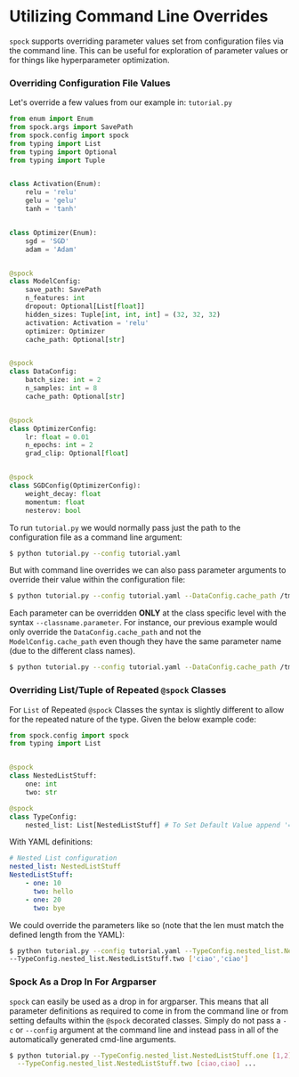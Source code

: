 # Utilizing Command Line Overrides

`spock` supports overriding parameter values set from configuration files via the command line. This can be useful for
exploration of parameter values or for things like hyperparameter optimization.

### Overriding Configuration File Values

 Let's override a few values from our example in: `tutorial.py`

```python
from enum import Enum
from spock.args import SavePath
from spock.config import spock
from typing import List
from typing import Optional
from typing import Tuple


class Activation(Enum):
    relu = 'relu'
    gelu = 'gelu'
    tanh = 'tanh'


class Optimizer(Enum):
    sgd = 'SGD'
    adam = 'Adam'


@spock
class ModelConfig:
    save_path: SavePath
    n_features: int
    dropout: Optional[List[float]]
    hidden_sizes: Tuple[int, int, int] = (32, 32, 32)
    activation: Activation = 'relu'
    optimizer: Optimizer
    cache_path: Optional[str]


@spock
class DataConfig:
    batch_size: int = 2
    n_samples: int = 8
    cache_path: Optional[str]


@spock
class OptimizerConfig:
    lr: float = 0.01
    n_epochs: int = 2
    grad_clip: Optional[float]


@spock
class SGDConfig(OptimizerConfig):
    weight_decay: float
    momentum: float
    nesterov: bool

```

To run `tutorial.py` we would normally pass just the path to the configuration file as a command line argument:

```bash
$ python tutorial.py --config tutorial.yaml
```

But with command line overrides we can also pass parameter arguments to override their value within the configuration
file:

```bash
$ python tutorial.py --config tutorial.yaml --DataConfig.cache_path /tmp/trash
```

Each parameter can be overridden **ONLY** at the class specific level with the syntax `--classname.parameter`. For
instance, our previous example would only override the `DataConfig.cache_path` and not the `ModelConfig.cache_path` even
though they have the same parameter name (due to the different class names).

```bash
$ python tutorial.py --config tutorial.yaml --DataConfig.cache_path /tmp/trash
```

### Overriding List/Tuple of Repeated `@spock` Classes 

For `List` of Repeated `@spock` Classes the syntax is slightly different to allow for the repeated nature of the type.
Given the below example code:

```python
from spock.config import spock
from typing import List


@spock
class NestedListStuff:
    one: int
    two: str

@spock
class TypeConfig:
    nested_list: List[NestedListStuff] # To Set Default Value append '= NestedListStuff'
```

With YAML definitions:

```yaml
# Nested List configuration
nested_list: NestedListStuff
NestedListStuff:
    - one: 10
      two: hello
    - one: 20
      two: bye
```

We could override the parameters like so (note that the len must match the defined length from the YAML):

```bash
$ python tutorial.py --config tutorial.yaml --TypeConfig.nested_list.NestedListStuff.one [1,2] \
--TypeConfig.nested_list.NestedListStuff.two ['ciao','ciao']
```

### Spock As a Drop In For Argparser

`spock` can easily be used as a drop in for argparser. This means that all parameter definitions as required to come in 
from the command line or from setting defaults within the `@spock` decorated classes. Simply do not pass a `-c` or 
`--config` argument at the command line and instead pass in all of the automatically generated cmd-line arguments.


```bash
$ python tutorial.py --TypeConfig.nested_list.NestedListStuff.one [1,2] \
  --TypeConfig.nested_list.NestedListStuff.two [ciao,ciao] ...
```